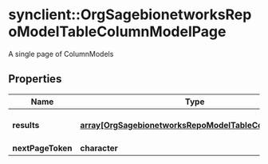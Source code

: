 # synclient::OrgSagebionetworksRepoModelTableColumnModelPage

A single page of ColumnModels

## Properties
Name | Type | Description | Notes
------------ | ------------- | ------------- | -------------
**results** | [**array[OrgSagebionetworksRepoModelTableColumnModel]**](org.sagebionetworks.repo.model.table.ColumnModel.md) | A single page of ColumnModels | [optional] 
**nextPageToken** | **character** |  | [optional] 


